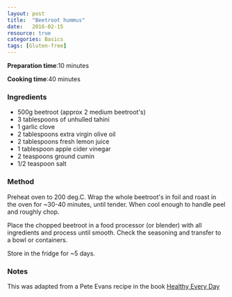 ```yaml
---
layout: post
title:  "Beetroot hummus"
date:   2016-02-15
resource: true
categories: Basics
tags: [Gluten-free]
---
```


**Preparation time**:10 minutes

**Cooking time**:40 minutes

### Ingredients

* 500g beetroot (approx 2 medium beetroot's)
* 3 tablespoons of unhulled tahini
* 1 garlic clove
* 2 tablespoons extra virgin olive oil
* 2 tablespoons fresh lemon juice
* 1 tablespoon apple cider vinegar
* 2 teaspoons ground cumin
* 1/2 teaspoon salt


### Method

Preheat oven to 200 deg.C.
Wrap the whole beetroot's in foil and roast in the oven for ~30-40 minutes, until tender. When cool enough to handle peel and roughly chop.

Place the chopped beetroot in a food processor (or blender) with all ingredients and process until smooth. Check the seasoning and transfer to a bowl or containers. 

Store in the fridge for ~5 days. 

### Notes
This was adapted from a Pete Evans recipe in the book <a href="http://peteevans.com/books/healthy-every-day/">Healthy Every Day</a>



